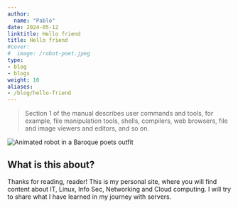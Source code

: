 ```yaml
---
author:
  name: "Pablo"
date: 2024-05-12
linktitle: Hello friend
title: Hello friend
#cover:
#  image: /robot-poet.jpeg
type:
- blog
- blogs
weight: 10
aliases:
- /blog/hello-friend
---
```


> Section 1 of the manual describes user commands and tools, for
>       example, file manipulation tools, shells, compilers, web
>       browsers, file and image viewers and editors, and so on.

![Animated robot in a Baroque poets outfit](/media/blog/2024-05-12_hello-friend/robot-poet.jpeg)

## What is this about?

Thanks for reading, reader! This is my personal site, where you will find content about IT, Linux, Info Sec, Networking and Cloud computing. I will try to share what I have learned in my journey with servers.

